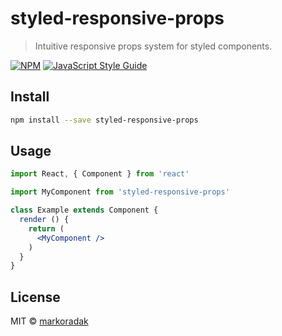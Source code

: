 # styled-responsive-props

> Intuitive responsive props system for styled components.

[![NPM](https://img.shields.io/npm/v/styled-responsive-props.svg)](https://www.npmjs.com/package/styled-responsive-props) [![JavaScript Style Guide](https://img.shields.io/badge/code_style-standard-brightgreen.svg)](https://standardjs.com)

## Install

```bash
npm install --save styled-responsive-props
```

## Usage

```jsx
import React, { Component } from 'react'

import MyComponent from 'styled-responsive-props'

class Example extends Component {
  render () {
    return (
      <MyComponent />
    )
  }
}
```

## License

MIT © [markoradak](https://github.com/markoradak)
